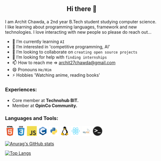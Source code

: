 ## <p align="center"> Hi there 👋</p>
   I am Archit Chawda, a 2nd year B.Tech student studying computer science. I like learning about programming languages, framework and new technologies. I love interacting with new people so please do reach out...

   - 🌱 I’m currently learning `AI`
   - 👀 I’m interested in 'competitive programming, AI'
   - 👯 I’m looking to collaborate on `creating open source projects`
   - 🤔 I’m looking for help with `finding internships`
   - 📫 How to reach me => archit27chawda@gmail.com
   - 😄 Pronouns `He/Him`
   - ⚡ Hobbies 'Watching anime, reading books'


<h3>Experiences:</h3>

 - Core member at **Technohub BIT.**
 - Member at **OpinCo Community.**

### Languages and Tools:
<p align="left">
<img height="32" width="32" src=https://raw.githubusercontent.com/github/explore/80688e429a7d4ef2fca1e82350fe8e3517d3494d/topics/html/html.png />
<img height="32" width="32" src=https://raw.githubusercontent.com/github/explore/80688e429a7d4ef2fca1e82350fe8e3517d3494d/topics/css/css.png />
<img height="32" width="32" src=https://raw.githubusercontent.com/github/explore/80688e429a7d4ef2fca1e82350fe8e3517d3494d/topics/javascript/javascript.png />
<img height="32" width="32" src=https://raw.githubusercontent.com/github/explore/f3e22f0dca2be955676bc70d6214b95b13354ee8/topics/c/c.png />
<img height="32" width="32" src=https://raw.githubusercontent.com/github/explore/80688e429a7d4ef2fca1e82350fe8e3517d3494d/topics/python/python.png />
<img height="32" width="32" src=https://raw.githubusercontent.com/github/explore/80688e429a7d4ef2fca1e82350fe8e3517d3494d/topics/linux/linux.png />
<img height="32" width="32" src=https://raw.githubusercontent.com/github/explore/80688e429a7d4ef2fca1e82350fe8e3517d3494d/topics/react/react.png />
<img height="32" width="32" src=https://raw.githubusercontent.com/github/explore/80688e429a7d4ef2fca1e82350fe8e3517d3494d/topics/mysql/mysql.png />
<img height="32" width="32" src=https://raw.githubusercontent.com/github/explore/d92924b1d925bb134e308bd29c9de6c302ed3beb/topics/terminal/terminal.png />
</p>






[![Anurag's GitHub stats](https://github-readme-stats.vercel.app/api?username=archit27-uo)](https://github.com/anuraghazra/github-readme-stats)

[![Top Langs](https://github-readme-stats.vercel.app/api/top-langs/?username=archit27-uo)](https://github.com/anuraghazra/github-readme-stats)

